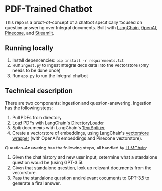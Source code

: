 # PDF-Trained Chatbot
This repo is a proof-of-concept of a chatbot specifically focused on question answering over Integral documents.
Built with [LangChain](https://python.langchain.com/en/latest/index.html), [OpenAI](https://openai.com/blog/openai-api), [Pinecone](https://www.pinecone.io/), and [Streamlit](https://streamlit.io/).


## Running locally
1. Install dependencies: `pip install -r requirements.txt`
2. Run `ingest.py` to ingest Integral docs data into the vectorstore (only needs to be done once).
3. Run `app.py` to run the Integral chatbot


## Technical description
There are two components: ingestion and question-answering.
Ingestion has the following steps:
1. Pull PDFs from directory
2. Load PDFs with LangChain's [DirectoryLoader](https://python.langchain.com/en/latest/modules/indexes/document_loaders/examples/file_directory.html)
3. Split documents with LangChain's [TextSplitter](https://langchain.readthedocs.io/en/latest/reference/modules/text_splitter.html)
4. Create a vectorstore of embeddings, using LangChain's [vectorstore wrapper](https://python.langchain.com/en/latest/modules/indexes/vectorstores.html) (with OpenAI's embeddings and Pinecone vectorstore).

Question-Answering has the following steps, all handled by [LLMChain](https://python.langchain.com/en/latest/modules/chains/generic/llm_chain.html):
1. Given the chat history and new user input, determine what a standalone question would be (using GPT-3.5).
2. Given that standalone question, look up relevant documents from the vectorstore.
3. Pass the standalone question and relevant documents to GPT-3.5 to generate a final answer.
